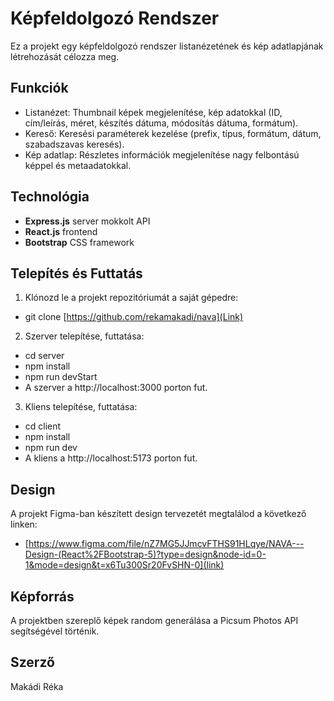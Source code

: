 # Képfeldolgozó Rendszer

Ez a projekt egy képfeldolgozó rendszer listanézetének és kép adatlapjának létrehozását célozza meg.

## Funkciók

- Listanézet: Thumbnail képek megjelenítése, kép adatokkal (ID, cím/leírás, méret, készítés dátuma, módosítás dátuma, formátum).
- Kereső: Keresési paraméterek kezelése (prefix, típus, formátum, dátum, szabadszavas keresés).
- Kép adatlap: Részletes információk megjelenítése nagy felbontású képpel és metaadatokkal.

## Technológia

- **Express.js** server mokkolt API
- **React.js** frontend
- **Bootstrap** CSS framework

## Telepítés és Futtatás

1. Klónozd le a projekt repozitóriumát a saját gépedre:
- git clone [https://github.com/rekamakadi/nava](Link)

2. Szerver telepítése, futtatása:
- cd server
- npm install
- npm run devStart
- A szerver a http://localhost:3000 porton fut.

3. Kliens telepítése, futtatása:
- cd client
- npm install
- npm run dev
- A kliens a http://localhost:5173 porton fut.

## Design

A projekt Figma-ban készített design tervezetét megtalálod a következő linken: 
* [https://www.figma.com/file/nZ7MG5JJmcvFTHS91HLqye/NAVA---Design-(React%2FBootstrap-5)?type=design&node-id=0-1&mode=design&t=x6Tu300Sr20FvSHN-0](link)

## Képforrás

A projektben szereplő képek random generálása a Picsum Photos API segítségével történik.

## Szerző

Makádi Réka
